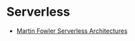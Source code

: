 # Serverless

* [Martin Fowler Serverless Architectures](https://martinfowler.com/articles/serverless.html)
